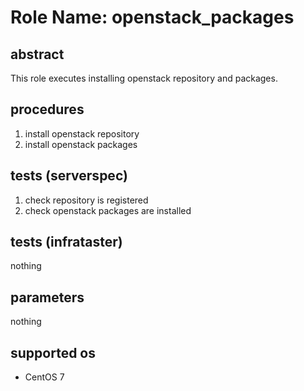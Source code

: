 # Role Name: openstack_packages

## abstract
This role executes installing openstack repository and packages.

## procedures
1. install openstack repository
2. install openstack packages

## tests (serverspec)
1. check repository is registered
2. check openstack packages are installed

## tests (infrataster)
nothing

## parameters
nothing

## supported os
* CentOS 7
